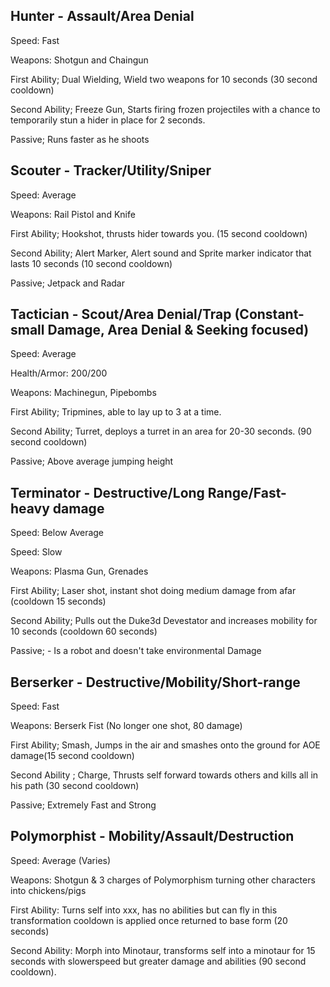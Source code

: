 ## Hunter - Assault/Area Denial

Speed: Fast

Weapons: Shotgun and Chaingun

First Ability; Dual Wielding, Wield two weapons for 10 seconds (30 second cooldown)

Second Ability; Freeze Gun, Starts firing frozen projectiles with a chance to temporarily stun a hider in place for 2 seconds.

Passive; Runs faster as he shoots

## Scouter - Tracker/Utility/Sniper

Speed: Average

Weapons: Rail Pistol and Knife

First Ability; Hookshot, thrusts hider towards you. (15 second cooldown)

Second Ability; Alert Marker, Alert sound and Sprite marker indicator that lasts 10 seconds (10 second cooldown)

Passive; Jetpack and Radar

## Tactician - Scout/Area Denial/Trap (Constant-small Damage, Area Denial & Seeking focused)

Speed: Average

Health/Armor: 200/200

Weapons: Machinegun, Pipebombs

First Ability; Tripmines, able to lay up to 3 at a time.

Second Ability; Turret, deploys a turret in an area for 20-30 seconds. (90 second cooldown)

Passive; Above average jumping height

## Terminator - Destructive/Long Range/Fast-heavy damage

Speed: Below Average

Speed: Slow

Weapons: Plasma Gun, Grenades

First Ability; Laser shot, instant shot doing medium damage from afar (cooldown 15 seconds)

Second Ability; Pulls out the Duke3d Devestator and increases mobility for 10 seconds (cooldown 60 seconds)

Passive; - Is a robot and doesn't take environmental Damage

## Berserker - Destructive/Mobility/Short-range

Speed: Fast

Weapons: Berserk Fist (No longer one shot, 80 damage)

First Ability; Smash, Jumps in the air and smashes onto the ground for AOE damage(15 second cooldown)

Second Ability ; Charge, Thrusts self forward towards others and kills all in his path (30 second cooldown)

Passive; Extremely Fast and Strong

## Polymorphist - Mobility/Assault/Destruction 

Speed: Average (Varies)

Weapons: Shotgun & 3 charges of Polymorphism turning other characters into chickens/pigs

First Ability: Turns self into xxx, has no abilities but can fly in this transformation cooldown is applied once returned to base form (20 seconds)

Second Ability: Morph into Minotaur, transforms self into a minotaur for 15 seconds with slowerspeed but greater damage and abilities (90 second cooldown).